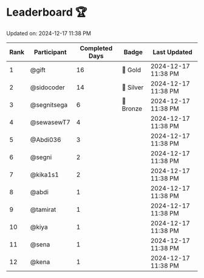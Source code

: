 # Leaderboard 🏆

Updated on: 2024-12-17 11:38 PM

| Rank | Participant       | Completed Days | Badge      | Last Updated         |
|------|-------------------|----------------|------------|----------------------|
| 1    | @gift             | 16             | 🏅 Gold     | 2024-12-17 11:38 PM |
| 2    | @sidocoder        | 14             | 🥈 Silver   | 2024-12-17 11:38 PM |
| 3    | @segnitsega       | 6              | 🥉 Bronze   | 2024-12-17 11:38 PM |
| 4    | @sewasewT7        | 4              |            | 2024-12-17 11:38 PM |
| 5    | @Abdi036          | 3              |            | 2024-12-17 11:38 PM |
| 6    | @segni            | 2              |            | 2024-12-17 11:38 PM |
| 7    | @kika1s1          | 2              |            | 2024-12-17 11:38 PM |
| 8    | @abdi             | 1              |            | 2024-12-17 11:38 PM |
| 9    | @tamirat          | 1              |            | 2024-12-17 11:38 PM |
| 10   | @kiya             | 1              |            | 2024-12-17 11:38 PM |
| 11   | @sena             | 1              |            | 2024-12-17 11:38 PM |
| 12   | @kena             | 1              |            | 2024-12-17 11:38 PM |
